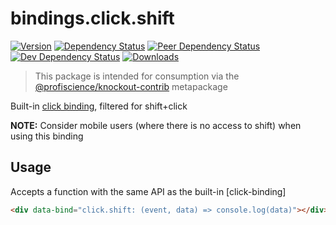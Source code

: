 # bindings.click.shift

[![Version][npm-version-shield]][npm]
[![Dependency Status][david-dm-shield]][david-dm]
[![Peer Dependency Status][david-dm-peer-shield]][david-dm-peer]
[![Dev Dependency Status][david-dm-dev-shield]][david-dm-dev]
[![Downloads][npm-stats-shield]][npm-stats]

[david-dm]: https://david-dm.org/Profiscience/knockout-contrib?path=packages/bindings.click.shift
[david-dm-shield]: https://david-dm.org/Profiscience/knockout-contrib/status.svg?path=packages/bindings.click.shift
[david-dm-peer]: https://david-dm.org/Profiscience/knockout-contrib?path=packages/bindings.click.shift&type=peer
[david-dm-peer-shield]: https://david-dm.org/Profiscience/knockout-contrib/peer-status.svg?path=packages/bindings.click.shift
[david-dm-dev]: https://david-dm.org/Profiscience/knockout-contrib?path=packages/bindings.click.shift&type=dev
[david-dm-dev-shield]: https://david-dm.org/Profiscience/knockout-contrib/dev-status.svg?path=packages/bindings.click.shift
[npm]: https://www.npmjs.com/package/@profiscience/knockout-contrib-bindings-click-shift
[npm-version-shield]: https://img.shields.io/npm/v/@profiscience/knockout-contrib-bindings-click-shift.svg
[npm-stats]: http://npm-stat.com/charts.html?package=@profiscience/knockout-contrib-bindings-click-shift&author=&from=&to=
[npm-stats-shield]: https://img.shields.io/npm/dt/@profiscience/knockout-contrib-bindings-click-shift.svg?maxAge=2592000

> This package is intended for consumption via the [@profiscience/knockout-contrib] metapackage

Built-in [click binding], filtered for shift+click

**NOTE:** Consider mobile users (where there is no access to shift) when using this binding

## Usage

Accepts a function with the same API as the built-in [click-binding]

```html
<div data-bind="click.shift: (event, data) => console.log(data)"></div>
```

[@profiscience/knockout-contrib]: https://github.com/Profiscience/knockout-contrib
[click binding]: https://knockoutjs.com/documentation/click-binding.html
